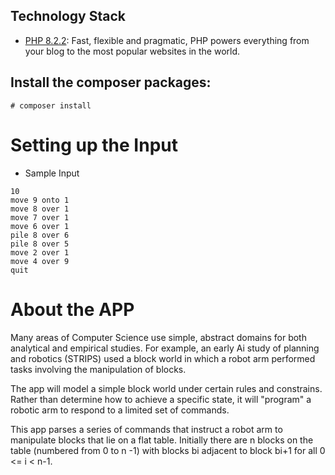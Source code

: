 ## Technology Stack

- [PHP 8.2.2](https://php.net): Fast, flexible and pragmatic, PHP powers everything from your blog to the most popular websites in the world.

##  Install the composer packages:

```
# composer install
```

# Setting up the Input

- Sample Input

```
10
move 9 onto 1
move 8 over 1
move 7 over 1
move 6 over 1
pile 8 over 6
pile 8 over 5
move 2 over 1
move 4 over 9 
quit
```

# About the APP

Many areas of Computer Science use simple, abstract domains for both analytical and empirical studies. For example, an early Ai study of planning and robotics (STRIPS) used a block world in which a robot arm performed tasks involving the manipulation of blocks. 

The app will model a simple block world under certain rules and constrains. Rather than determine how to achieve a specific state, it will "program" a robotic arm to respond to a limited set of commands.  

This app parses a series of commands that instruct a robot arm to manipulate blocks that lie on a flat table. Initially there are n blocks on the table (numbered from 0 to n -1) with blocks bi adjacent to block bi+1 for all 0 <= i < n-1.

